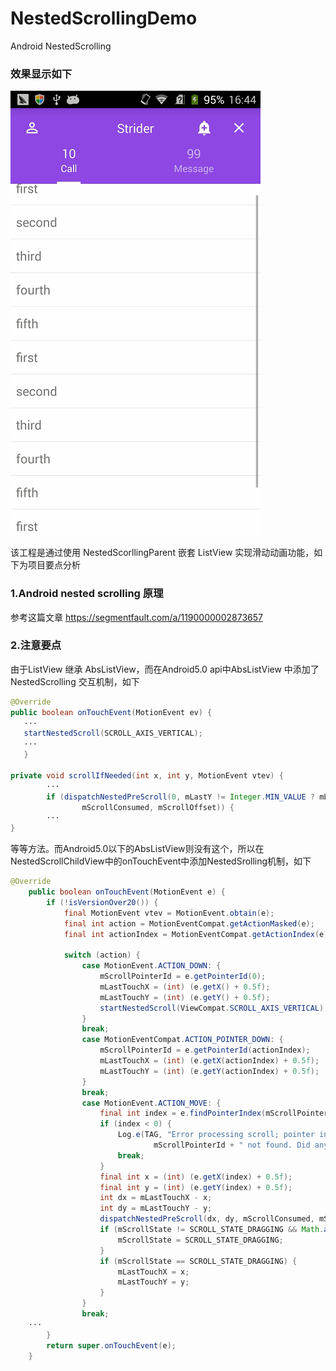 # NestedScrollingDemo
Android NestedScrolling
### 效果显示如下
![image](https://github.com/XingjieZheng/NestedScrollingDemo/blob/master/assets/NestedScrollingDemoPreview.gif)


该工程是通过使用 NestedScorllingParent 嵌套 ListView 实现滑动动画功能，如下为项目要点分析

### 1.Android nested scrolling 原理
参考这篇文章 https://segmentfault.com/a/1190000002873657

### 2.注意要点
由于ListView 继承 AbsListView，而在Android5.0 api中AbsListView 中添加了NestedScrolling 交互机制，如下
```java
@Override
public boolean onTouchEvent(MotionEvent ev) { 
   ···
   startNestedScroll(SCROLL_AXIS_VERTICAL);
   ···
   }     

private void scrollIfNeeded(int x, int y, MotionEvent vtev) {
        ···
        if (dispatchNestedPreScroll(0, mLastY != Integer.MIN_VALUE ? mLastY - y : -rawDeltaY,
                mScrollConsumed, mScrollOffset)) {
        ···
}
```
等等方法。而Android5.0以下的AbsListView则没有这个，所以在NestedScrollChildView中的onTouchEvent中添加NestedSrolling机制，如下
```java
@Override
    public boolean onTouchEvent(MotionEvent e) {
        if (!isVersionOver20()) {
            final MotionEvent vtev = MotionEvent.obtain(e);
            final int action = MotionEventCompat.getActionMasked(e);
            final int actionIndex = MotionEventCompat.getActionIndex(e);

            switch (action) {
                case MotionEvent.ACTION_DOWN: {
                    mScrollPointerId = e.getPointerId(0);
                    mLastTouchX = (int) (e.getX() + 0.5f);
                    mLastTouchY = (int) (e.getY() + 0.5f);
                    startNestedScroll(ViewCompat.SCROLL_AXIS_VERTICAL);
                }
                break;
                case MotionEventCompat.ACTION_POINTER_DOWN: {
                    mScrollPointerId = e.getPointerId(actionIndex);
                    mLastTouchX = (int) (e.getX(actionIndex) + 0.5f);
                    mLastTouchY = (int) (e.getY(actionIndex) + 0.5f);
                }
                break;
                case MotionEvent.ACTION_MOVE: {
                    final int index = e.findPointerIndex(mScrollPointerId);
                    if (index < 0) {
                        Log.e(TAG, "Error processing scroll; pointer index for id " +
                                mScrollPointerId + " not found. Did any MotionEvents get skipped?");
                        break;
                    }
                    final int x = (int) (e.getX(index) + 0.5f);
                    final int y = (int) (e.getY(index) + 0.5f);
                    int dx = mLastTouchX - x;
                    int dy = mLastTouchY - y;
                    dispatchNestedPreScroll(dx, dy, mScrollConsumed, mScrollOffset);
                    if (mScrollState != SCROLL_STATE_DRAGGING && Math.abs(dy) > mTouchSlop) {
                        mScrollState = SCROLL_STATE_DRAGGING;
                    }
                    if (mScrollState == SCROLL_STATE_DRAGGING) {
                        mLastTouchX = x;
                        mLastTouchY = y;
                    }
                }
                break;
	···
        }
        return super.onTouchEvent(e);
    }
```
